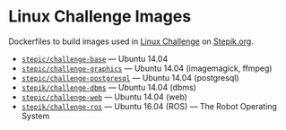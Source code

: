# Linux Challenge Images
Dockerfiles to build images used in [Linux Challenge](https://stepik.org/lesson/Step-Linux-9180/) on [Stepik.org](https://stepik.org/). 

* [`stepic/challenge-base`](https://hub.docker.com/r/stepic/challenge-base/) — Ubuntu 14.04
* [`stepic/challenge-graphics`](https://hub.docker.com/r/stepic/challenge-graphics/) — Ubuntu 14.04 (imagemagick, ffmpeg)
* [`stepic/challenge-postgresql`](https://hub.docker.com/r/stepik/challenge-postgresql/) — Ubuntu 14.04 (postgresql)
* [`stepik/challenge-dbms`](https://hub.docker.com/r/stepik/challenge-dbms/) — Ubuntu 14.04 (dbms)
* [`stepic/challenge-web`](https://hub.docker.com/r/stepic/challenge-web/) — Ubuntu 14.04 (web)
* [`stepik/challenge-ros`](https://hub.docker.com/r/stepik/challenge-ros/) — Ubuntu 16.04 (ROS) — The Robot Operating System
